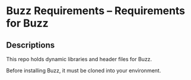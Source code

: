 #  Buzz Requirements – Requirements for Buzz

## Descriptions

This repo holds dynamic libraries and header files for Buzz.

Before installing Buzz, it must be cloned into your environment.
